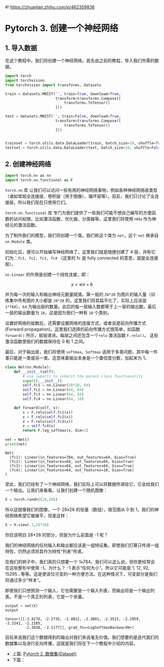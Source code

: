 #! https://zhuanlan.zhihu.com/p/462359836
# Pytorch 3. 创建一个神经网络

## 1. 导入数据

在这个教程中，我们将创建一个神经网络。首先由之前的教程，导入我们所需的数据。


```python
import torch
import torchvision
from torchvision import transforms, datasets

train = datasets.MNIST('', train=True, download=True,
                       transform=transforms.Compose([
                           transforms.ToTensor()
                       ]))

test = datasets.MNIST('', train=False, download=True,
                       transform=transforms.Compose([
                           transforms.ToTensor()
                       ]))


trainset = torch.utils.data.DataLoader(train, batch_size=10, shuffle=True)
testset = torch.utils.data.DataLoader(test, batch_size=10, shuffle=False)
```

## 2. 创建神经网络


```python
import torch.nn as nn
import torch.nn.functional as F
```

`torch.nn` 库 让我们可以访问一些有用的神经网络事物，例如各种神经网络层类型（诸如常规全连接层、卷积层（用于图像）、循环层等）。目前，我们只讨论了全连接层，所以我们现在只使用它们。

`torch.nn.functional` 库 专门为我们提供了一些我们可能不想自己编写的方便函数的访问权限。比如激活函数，优化器，分类器等。这里我们将使用 relu 作为神经元的激活函数。

为了制作我们的模型，我们将创建一个类。我们称这个类为 `net`，这个 `net` 继承自 `nn.Module` 类。

初始化后，便可以开始编写神经网络了，这里我们就是随便创建了 4 层，并称它们为：`fc1, fc2, fc3, fc4` （这里的 fc 是 fully connected 的意思，就是全连接层）。

`nn.Linear` 的作用是创建一个线性连接，即：

$$
y = wx + b
$$

并为每一次的输入和输出神经元数量赋值。第一层的 `28*28` 为图片的输入量（训练集中所有图片大小都是 `28*28` 的，这里我们将其扁平化了，实际上应该是 `1*784`），`64` 为输出层的数量。此后的每一层输入数都等于上一层的输出数。最后一层的输出数量为 `10`，这是因为我们一种有 `10` 个类别。

设置好网络的层数后，还需要设置网络的连接方式，或者说是前向传播方式 (Forward propagation)。这里我们选择的前向传播方式很简单，如函数 `forward()` 所示，层层递进。每层之间还包含一个`relu` 激活函数 `F.relu()`。 这些激活函数使我们的数据保持在 0 和 1 之间。

最后，对于输出层，我们将使用 `softmax`。`Softmax` 适用于多类问题，其中每一件事只能是一类或另一类。这意味着输出本身是一个置信度分数，加起来为 1。


```python
class Net(nn.Module):
    def __init__(self):
        # use super() to inherit the parent class functionality
        super().__init__()
        self.fc1 = nn.Linear(28*28, 64)
        self.fc2 = nn.Linear(64, 64)
        self.fc3 = nn.Linear(64, 64)
        self.fc4 = nn.Linear(64, 10)

    def forward(self, x):
        x = F.relu(self.fc1(x))
        x = F.relu(self.fc2(x))
        x = F.relu(self.fc3(x))
        x = self.fc4(x)
        return F.log_softmax(x, dim=1)
        
net = Net()
print(net)
```

    Net(
      (fc1): Linear(in_features=784, out_features=64, bias=True)
      (fc2): Linear(in_features=64, out_features=64, bias=True)
      (fc3): Linear(in_features=64, out_features=64, bias=True)
      (fc4): Linear(in_features=64, out_features=10, bias=True)
    )
    

至此，我们已经有了一个神经网络，我们实际上可以将数据传递给它，它会给我们一个输出。让我们来看看。让我们创建一个随机图像：


```python
X = torch.randn((28,28))
```

所以这就像我们的图像，一个 28x28 的张量（数组），值范围从 0 到 1。我们的神经网络希望它被展平，但是这样：


```python
X = X.view(-1,28*28)
```

你应该明白 28*28 的部分，但是为什么前面是 -1 呢？

我们的神经网络的任何输入和输出都应该是一组特征集。即使我们打算只传递一组特性，仍然必须将其作为特性“列表”传递。

在我们的例子中，我们真的只想要一个 1x784，我们可以这么说，但你更经常会在这些整形中使用 -1。为什么？ -1 表示“任何大小”。所以它可能是 1, 12, 92, 15295...等等。这是使该位可变的一种方便方法。在这种情况下，可变部分是我们将通过多少“样本”。

即使我们只想预测一个输入，它也需要是一个输入列表，而输出将是一个输出列表。不是一个真正的列表，它是一个张量。


```python
output = net(X)
output
```




    tensor([[-2.4276, -2.2735, -2.4012, -2.3801, -2.3522, -2.1959, -2.3241, -2.2185,
             -2.3830, -2.1177]], grad_fn=<LogSoftmaxBackward0>)



目前来说我们这个数据得到的输出对我们来说毫无价值。我们想要的是迭代我们的数据集以及进行反向传播，这就是我们将在下一个教程中介绍的内容。


- 上篇: [Pytorch 2. 数据集(Dataset)](https://zhuanlan.zhihu.com/p/462272165)
- 下篇：[]()